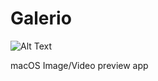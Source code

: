 # Galerio

![Alt Text](https://media.giphy.com/media/vFKqnCdLPNOKc/giphy.gif)

macOS Image/Video preview app
